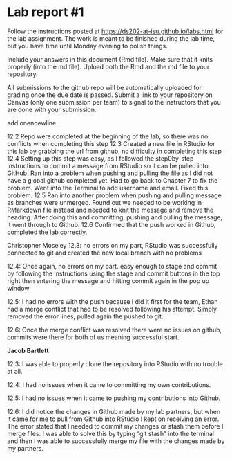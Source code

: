 
<!-- README.md is generated from README.Rmd. Please edit the README.Rmd file -->

# Lab report \#1

Follow the instructions posted at
<https://ds202-at-isu.github.io/labs.html> for the lab assignment. The
work is meant to be finished during the lab time, but you have time
until Monday evening to polish things.

Include your answers in this document (Rmd file). Make sure that it
knits properly (into the md file). Upload both the Rmd and the md file
to your repository.

All submissions to the github repo will be automatically uploaded for
grading once the due date is passed. Submit a link to your repository on
Canvas (only one submission per team) to signal to the instructors that
you are done with your submission.

add onenoewline

12.2 Repo were completed at the beginning of the lab, so there was no
conflicts when completing this step 12.3 Created a new file in RStudio
for this lab by grabbing the url from github, no difficulty in
completing this step 12.4 Setting up this step was easy, as I followed
the step0by-step instructions to commit a message from RStudio so it can
be pulled into GitHub. Ran into a problem when pushing and pulling the
file as I did not have a global github completed yet. Had to go back to
Chapter 7 to fix the problem. Went into the Terminal to add username and
email. Fixed this problem. 12.5 Ran into another problem when pushing
and pulling message as branches were unmerged. Found out we needed to be
working in RMarkdown file instead and needed to knit the message and
remove the heading. After doing this and committing, pushing and pulling
the message, it went through to Github. 12.6 Confirmed that the push
worked in Github, completed the lab correctly.

Christopher Moseley 12.3: no errors on my part, RStudio was successfully
connected to git and created the new local branch with no problems

12.4: Once again, no errors on my part. easy enough to stage and commit
by following the instructions using the stage and commit buttons in the
top right then entering the message and hitting commit again in the pop
up window

12.5: I had no errors with the push because I did it first for the team,
Ethan had a merge conflict that had to be resolved following his
attempt. Simply removed the error lines, pulled again the pushed to git.

12.6: Once the merge conflict was resolved there were no issues on
github, commits were there for both of us meaning successful start.

**Jacob Bartlett**

12.3: I was able to properly clone the repository into RStudio with no
trouble at all.

12.4: I had no issues when it came to committing my own contributions.

12.5: I had no issues when it came to pushing my contributions into
Github.

12.6: I did notice the changes in Github made by my lab partners, but
when it came for me to pull from Github into RStudio I kept on receiving
an error. The error stated that I needed to commit my changes or stash
them before I merge files. I was able to solve this by typing “git
stash” into the terminal and then I was able to successfully merge my
file with the changes made by my partners.
